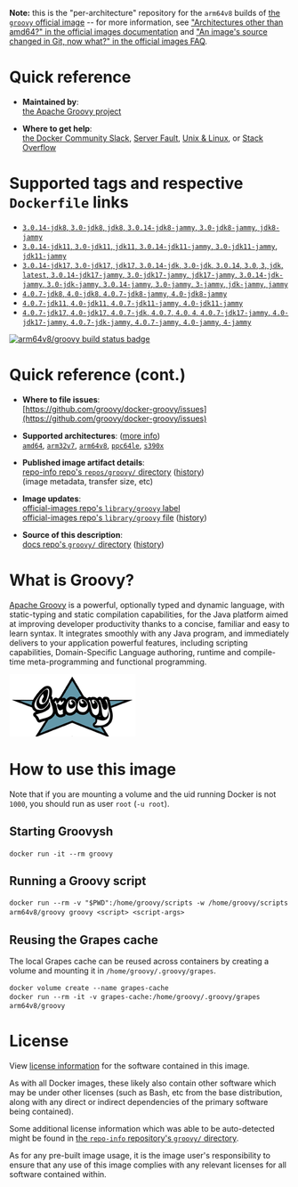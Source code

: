 <!--

********************************************************************************

WARNING:

    DO NOT EDIT "groovy/README.md"

    IT IS AUTO-GENERATED

    (from the other files in "groovy/" combined with a set of templates)

********************************************************************************

-->

**Note:** this is the "per-architecture" repository for the `arm64v8` builds of [the `groovy` official image](https://hub.docker.com/_/groovy) -- for more information, see ["Architectures other than amd64?" in the official images documentation](https://github.com/docker-library/official-images#architectures-other-than-amd64) and ["An image's source changed in Git, now what?" in the official images FAQ](https://github.com/docker-library/faq#an-images-source-changed-in-git-now-what).

# Quick reference

-	**Maintained by**:  
	[the Apache Groovy project](https://github.com/groovy/docker-groovy)

-	**Where to get help**:  
	[the Docker Community Slack](https://dockr.ly/comm-slack), [Server Fault](https://serverfault.com/help/on-topic), [Unix & Linux](https://unix.stackexchange.com/help/on-topic), or [Stack Overflow](https://stackoverflow.com/help/on-topic)

# Supported tags and respective `Dockerfile` links

-	[`3.0.14-jdk8`, `3.0-jdk8`, `jdk8`, `3.0.14-jdk8-jammy`, `3.0-jdk8-jammy`, `jdk8-jammy`](https://github.com/groovy/docker-groovy/blob/bc4c3ee2a4e26f14458b121f238bb862c9de6b27/jdk8/Dockerfile)
-	[`3.0.14-jdk11`, `3.0-jdk11`, `jdk11`, `3.0.14-jdk11-jammy`, `3.0-jdk11-jammy`, `jdk11-jammy`](https://github.com/groovy/docker-groovy/blob/bc4c3ee2a4e26f14458b121f238bb862c9de6b27/jdk11/Dockerfile)
-	[`3.0.14-jdk17`, `3.0-jdk17`, `jdk17`, `3.0.14-jdk`, `3.0-jdk`, `3.0.14`, `3.0`, `3`, `jdk`, `latest`, `3.0.14-jdk17-jammy`, `3.0-jdk17-jammy`, `jdk17-jammy`, `3.0.14-jdk-jammy`, `3.0-jdk-jammy`, `3.0.14-jammy`, `3.0-jammy`, `3-jammy`, `jdk-jammy`, `jammy`](https://github.com/groovy/docker-groovy/blob/bc4c3ee2a4e26f14458b121f238bb862c9de6b27/jdk17/Dockerfile)
-	[`4.0.7-jdk8`, `4.0-jdk8`, `4.0.7-jdk8-jammy`, `4.0-jdk8-jammy`](https://github.com/groovy/docker-groovy/blob/085e0eb9a0611dd84c16efdcad26f352157d6f79/jdk8/Dockerfile)
-	[`4.0.7-jdk11`, `4.0-jdk11`, `4.0.7-jdk11-jammy`, `4.0-jdk11-jammy`](https://github.com/groovy/docker-groovy/blob/085e0eb9a0611dd84c16efdcad26f352157d6f79/jdk11/Dockerfile)
-	[`4.0.7-jdk17`, `4.0-jdk17`, `4.0.7-jdk`, `4.0.7`, `4.0`, `4`, `4.0.7-jdk17-jammy`, `4.0-jdk17-jammy`, `4.0.7-jdk-jammy`, `4.0.7-jammy`, `4.0-jammy`, `4-jammy`](https://github.com/groovy/docker-groovy/blob/085e0eb9a0611dd84c16efdcad26f352157d6f79/jdk17/Dockerfile)

[![arm64v8/groovy build status badge](https://img.shields.io/jenkins/s/https/doi-janky.infosiftr.net/job/multiarch/job/arm64v8/job/groovy.svg?label=arm64v8/groovy%20%20build%20job)](https://doi-janky.infosiftr.net/job/multiarch/job/arm64v8/job/groovy/)

# Quick reference (cont.)

-	**Where to file issues**:  
	[https://github.com/groovy/docker-groovy/issues](https://github.com/groovy/docker-groovy/issues)

-	**Supported architectures**: ([more info](https://github.com/docker-library/official-images#architectures-other-than-amd64))  
	[`amd64`](https://hub.docker.com/r/amd64/groovy/), [`arm32v7`](https://hub.docker.com/r/arm32v7/groovy/), [`arm64v8`](https://hub.docker.com/r/arm64v8/groovy/), [`ppc64le`](https://hub.docker.com/r/ppc64le/groovy/), [`s390x`](https://hub.docker.com/r/s390x/groovy/)

-	**Published image artifact details**:  
	[repo-info repo's `repos/groovy/` directory](https://github.com/docker-library/repo-info/blob/master/repos/groovy) ([history](https://github.com/docker-library/repo-info/commits/master/repos/groovy))  
	(image metadata, transfer size, etc)

-	**Image updates**:  
	[official-images repo's `library/groovy` label](https://github.com/docker-library/official-images/issues?q=label%3Alibrary%2Fgroovy)  
	[official-images repo's `library/groovy` file](https://github.com/docker-library/official-images/blob/master/library/groovy) ([history](https://github.com/docker-library/official-images/commits/master/library/groovy))

-	**Source of this description**:  
	[docs repo's `groovy/` directory](https://github.com/docker-library/docs/tree/master/groovy) ([history](https://github.com/docker-library/docs/commits/master/groovy))

# What is Groovy?

[Apache Groovy](http://groovy-lang.org/) is a powerful, optionally typed and dynamic language, with static-typing and static compilation capabilities, for the Java platform aimed at improving developer productivity thanks to a concise, familiar and easy to learn syntax. It integrates smoothly with any Java program, and immediately delivers to your application powerful features, including scripting capabilities, Domain-Specific Language authoring, runtime and compile-time meta-programming and functional programming.

![logo](https://raw.githubusercontent.com/docker-library/docs/bb5fc730ed18c45d86425f9fa4265d50cb795ec8/groovy/logo.png)

# How to use this image

Note that if you are mounting a volume and the uid running Docker is not `1000`, you should run as user `root` (`-u root`).

## Starting Groovysh

`docker run -it --rm groovy`

## Running a Groovy script

`docker run --rm -v "$PWD":/home/groovy/scripts -w /home/groovy/scripts arm64v8/groovy groovy <script> <script-args>`

## Reusing the Grapes cache

The local Grapes cache can be reused across containers by creating a volume and mounting it in `/home/groovy/.groovy/grapes`.

```console
docker volume create --name grapes-cache
docker run --rm -it -v grapes-cache:/home/groovy/.groovy/grapes arm64v8/groovy
```

# License

View [license information](http://www.apache.org/licenses/LICENSE-2.0.html) for the software contained in this image.

As with all Docker images, these likely also contain other software which may be under other licenses (such as Bash, etc from the base distribution, along with any direct or indirect dependencies of the primary software being contained).

Some additional license information which was able to be auto-detected might be found in [the `repo-info` repository's `groovy/` directory](https://github.com/docker-library/repo-info/tree/master/repos/groovy).

As for any pre-built image usage, it is the image user's responsibility to ensure that any use of this image complies with any relevant licenses for all software contained within.
